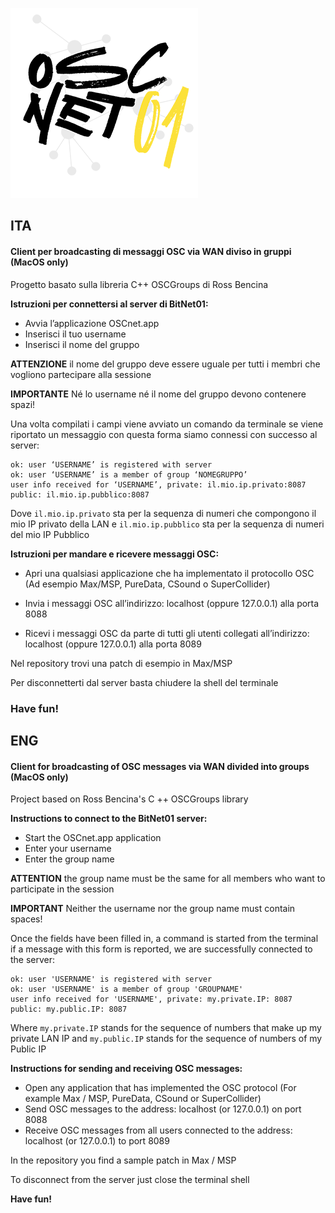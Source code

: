 ![OSCnet01 logo](/oscnet01.png)
## ITA

#### Client per broadcasting di messaggi OSC via WAN diviso in gruppi (MacOS only)

Progetto basato sulla libreria C++ OSCGroups di Ross Bencina

**Istruzioni per connettersi al server di BitNet01:**

- Avvia l’applicazione OSCnet.app
- Inserisci il tuo username
- Inserisci il nome del gruppo

**ATTENZIONE**
il nome del gruppo deve essere uguale per tutti i membri che vogliono partecipare alla sessione

**IMPORTANTE**
Né lo username né il nome del gruppo devono contenere spazi!

Una volta compilati i campi viene avviato un comando da terminale se viene riportato un messaggio con questa forma siamo connessi con successo al server:

```
ok: user ‘USERNAME’ is registered with server
ok: user ‘USERNAME’ is a member of group ‘NOMEGRUPPO’
user info received for ‘USERNAME’, private: il.mio.ip.privato:8087 public: il.mio.ip.pubblico:8087
```
Dove ```il.mio.ip.privato``` sta per la sequenza di numeri che compongono il mio IP privato della LAN e ```il.mio.ip.pubblico``` sta per la sequenza di numeri del mio IP Pubblico

**Istruzioni per mandare e ricevere messaggi OSC:**
- Apri una qualsiasi applicazione che ha implementato il protocollo OSC
(Ad esempio Max/MSP, PureData, CSound o SuperCollider)

- Invia i messaggi OSC all’indirizzo: localhost (oppure 127.0.0.1) alla porta 8088

- Ricevi i messaggi OSC da parte di tutti gli utenti collegati all’indirizzo:
localhost (oppure 127.0.0.1) alla porta 8089

Nel repository trovi una patch di esempio in Max/MSP 

Per disconnetterti dal server basta chiudere la shell del terminale

### Have fun!

## ENG
#### Client for broadcasting of OSC messages via WAN divided into groups (MacOS only)

Project based on Ross Bencina's C ++ OSCGroups library

**Instructions to connect to the BitNet01 server:**

   - Start the OSCnet.app application
   - Enter your username
   - Enter the group name

**ATTENTION** 
the group name must be the same for all members who want to participate in the session

**IMPORTANT** 
Neither the username nor the group name must contain spaces!

Once the fields have been filled in, a command is started from the terminal if a message with this form is reported, we are successfully connected to the server:
```
ok: user 'USERNAME' is registered with server
ok: user 'USERNAME' is a member of group 'GROUPNAME'
user info received for 'USERNAME', private: my.private.IP: 8087 public: my.public.IP: 8087
```
Where ```my.private.IP``` stands for the sequence of numbers that make up my private LAN IP and ```my.public.IP``` stands for the sequence of numbers of my Public IP

**Instructions for sending and receiving OSC messages:**

- Open any application that has implemented the OSC protocol (For example Max / MSP, PureData, CSound or SuperCollider)
- Send OSC messages to the address: localhost (or 127.0.0.1) on port 8088
- Receive OSC messages from all users connected to the address: localhost (or 127.0.0.1) to port 8089

In the repository you find a sample patch in Max / MSP

To disconnect from the server just close the terminal shell

**Have fun!**
